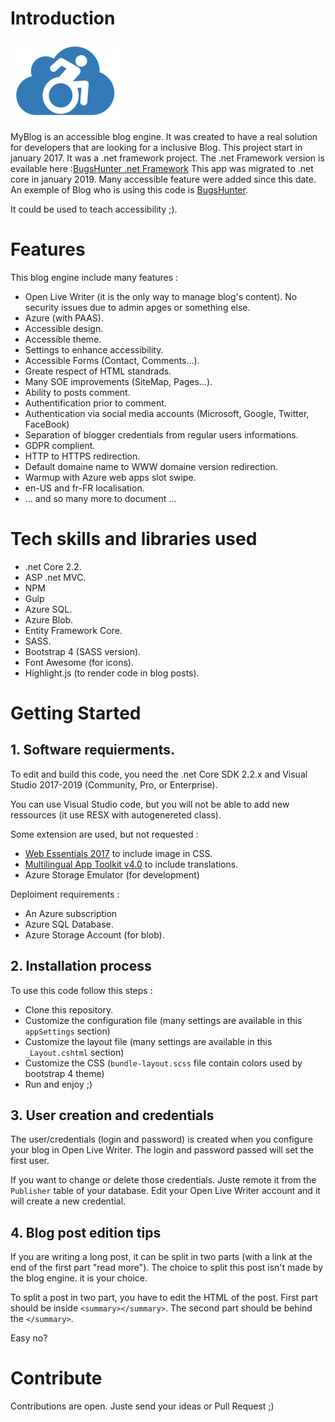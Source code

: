 # Introduction 
![MyBlog](Documentation/Images/Logo.png)

MyBlog is an accessible blog engine.
It was created to have a real solution for developers that are looking for a inclusive Blog.
This project start in january 2017. It was a .net framework project. The .net Framework version is evailable here :[BugsHunter .net Framework](https://github.com/JeremyJeanson/MyBlog.net) 
This app was migrated to .net core in january 2019. Many accessible feature were added since this date. An exemple of Blog who is using this code is [BugsHunter](https://www.bugshunter.net).
 

It could be used to teach accessibility ;).

# Features
This blog engine include many features :
- Open Live Writer (it is the only way to manage blog's content). No security issues due to admin apges or something else.
- Azure (with PAAS).
- Accessible design.
- Accessible theme.
- Settings to enhance accessibility.
- Accessible Forms (Contact, Comments...).
- Greate respect of HTML standrads.
- Many SOE improvements (SiteMap, Pages...).
- Ability to posts comment.
- Authentification prior to comment.
- Authentication via social media accounts (Microsoft, Google, Twitter, FaceBook)
- Separation of blogger credentials from regular users informations.
- GDPR complient.
- HTTP to HTTPS redirection.
- Default domaine name to WWW domaine version redirection.
- Warmup with Azure web apps slot swipe.
- en-US and fr-FR localisation.
- ... and so many more to document ...

# Tech skills and libraries used
- .net Core 2.2.
- ASP .net MVC.
- NPM
- Gulp
- Azure SQL.
- Azure Blob.
- Entity Framework Core.
- SASS.
- Bootstrap 4 (SASS version).
- Font Awesome (for icons).
- Highlight.js (to render code in blog posts).

# Getting Started
## 1. Software requierments.

To edit and build this code, you need the .net Core SDK 2.2.x and Visual Studio 2017-2019 (Community, Pro, or Enterprise).

You can use Visual Studio code, but you will not be able to add new ressources (it use RESX with autogenereted class).

Some extension are used, but not requested :
- [Web Essentials 2017](https://marketplace.visualstudio.com/items?itemName=MadsKristensen.WebExtensionPack2017) to include image in CSS.
- [Multilingual App Toolkit v4.0](https://marketplace.visualstudio.com/items?itemName=MultilingualAppToolkit.MultilingualAppToolkit-18308) to include translations.
- Azure Storage Emulator (for development)

Deploiment requirements :
- An Azure subscription
- Azure SQL Database.
- Azure Storage Account (for blob).

## 2. Installation process
To use this code follow this steps :
- Clone this repository.
- Customize the configuration file (many settings are available in this `appSettings` section)
- Customize the layout file (many settings are available in this `_Layout.cshtml` section)
- Customize the CSS (`bundle-layout.scss` file contain colors used by bootstrap 4 theme)
- Run and enjoy ;)

## 3. User creation and credentials
The user/credentials (login and password) is created when you configure your blog in Open Live Writer. The login and password passed will set the first user.

If you want to change or delete those credentials. Juste remote it from the `Publisher` table of your database. Edit your Open Live Writer account and it will create a new credential.

## 4. Blog post edition tips
If you are writing a long post, it can be split in two parts (with a link at the end of the first part "read more"). The choice to split this post isn't made by the blog engine. it is your choice.

To split a post in two part, you have to edit the HTML of the post. First part should be inside `<summary></summary>`. The second part should be behind the `</summary>`.

Easy no?

# Contribute
Contributions are open. Juste send your ideas or Pull Request ;)
